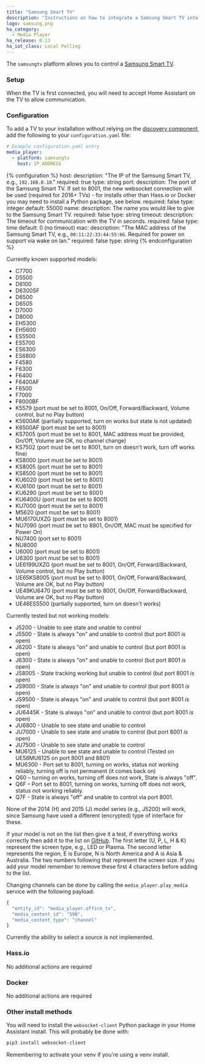 ```yaml
---
title: "Samsung Smart TV"
description: "Instructions on how to integrate a Samsung Smart TV into Home Assistant."
logo: samsung.png
ha_category:
  - Media Player
ha_release: 0.13
ha_iot_class: Local Polling
---
```


The `samsungtv` platform allows you to control a [Samsung Smart TV](https://www.samsung.com/uk/tvs/all-tvs/).

### Setup

When the TV is first connected, you will need to accept Home Assistant on the TV to allow communication.

### Configuration

To add a TV to your installation without relying on the [discovery component](/integrations/discovery/), add the following to your `configuration.yaml` file:

```yaml
# Example configuration.yaml entry
media_player:
  - platform: samsungtv
    host: IP_ADDRESS
```

{% configuration %}
host:
  description: "The IP of the Samsung Smart TV, e.g., `192.168.0.10`."
  required: true
  type: string
port:
  description: The port of the Samsung Smart TV. If set to 8001, the new websocket connection will be used (required for 2016+ TVs) - for installs other than Hass.io or Docker you may need to install a Python package, see below.
  required: false
  type: integer
  default: 55000
name:
  description: The name you would like to give to the Samsung Smart TV.
  required: false
  type: string
timeout:
  description: The timeout for communication with the TV in seconds.
  required: false
  type: time
  default: 0 (no timeout)
mac:
  description: "The MAC address of the Samsung Smart TV, e.g., `00:11:22:33:44:55:66`. Required for power on support via wake on lan."
  required: false
  type: string
{% endconfiguration %}

Currently known supported models:

- C7700
- D5500
- D6100
- D6300SF
- D6500
- D6505
- D7000
- D8000
- EH5300
- EH5600
- ES5500
- ES5700
- ES6300
- ES6800
- F4580
- F6300
- F6400
- F6400AF
- F6500
- F7000
- F8000BF
- K5579 (port must be set to 8001, On/Off, Forward/Backward, Volume control, but no Play button)
- K5600AK (partially supported, turn on works but state is not updated)
- K6500AF (port must be set to 8001)
- KS7005 (port must be set to 8001, MAC address must be provided, On/Off, Volume are OK, no channel change)
- KS7502 (port must be set to 8001, turn on doesn't work, turn off works fine)
- KS8000 (port must be set to 8001)
- KS8005 (port must be set to 8001)
- KS8500 (port must be set to 8001)
- KU6020 (port must be set to 8001)
- KU6100 (port must be set to 8001)
- KU6290 (port must be set to 8001)
- KU6400U (port must be set to 8001)
- KU7000 (port must be set to 8001)
- M5620 (port must be set to 8001)
- MU6170UXZG (port must be set to 8001)
- NU7090 (port must be set to 8801, On/Off, MAC must be specified for Power On)
- NU7400 (port set to 8001)
- NU8000
- U6000 (port must be set to 8001)
- U6300 (port must be set to 8001)
- UE6199UXZG (port must be set to 8001, On/Off, Forward/Backward, Volume control, but no Play button)
- UE65KS8005 (port must be set to 8001, On/Off, Forward/Backward, Volume are OK, but no Play button)
- UE49KU6470 (port must be set to 8001, On/Off, Forward/Backward, Volume are OK, but no Play button)
- UE46ES5500 (partially supported, turn on doesn't works)

Currently tested but not working models:

- J5200 - Unable to see state and unable to control
- J5500 - State is always "on" and unable to control (but port 8001 *is* open)
- J6200 - State is always "on" and unable to control (but port 8001 *is* open)
- J6300 - State is always "on" and unable to control (but port 8001 *is* open)
- JS8005 - State tracking working but unable to control (but port 8001 *is* open)
- JS9000 - State is always "on" and unable to control (but port 8001 *is* open)
- JS9500 - State is always "on" and unable to control (but port 8001 *is* open)
- JU6445K - State is always "on" and unable to control (but port 8001 *is* open)
- JU6800 - Unable to see state and unable to control
- JU7000 - Unable to see state and unable to control (but port 8001 *is* open)
- JU7500 - Unable to see state and unable to control
- MU6125 - Unable to see state and unable to control (Tested on UE58MU6125 on port 8001 and 8801)
- MU6300 - Port set to 8001, turning on works, status not working reliably, turning off is not permanent (it comes back on)
- Q60 – turning on works, turning off does not work, State is always "off".
- Q6F – Port set to 8001, turning on works, turning off does not work, status not working reliably.
- Q7F - State is always "off" and unable to control via port 8001.

None of the 2014 (H) and 2015 (J) model series (e.g., J5200) will work, since Samsung have used a different (encrypted) type of interface for these.

If your model is not on the list then give it a test, if everything works correctly then add it to the list on
[GitHub](https://github.com/home-assistant/home-assistant.io/tree/current/source/_integrations/samsungtv.markdown).
The first letter (U, P, L, H & K) represent the screen type, e.g., LED or Plasma. The second letter represents the region, E is Europe, N is North America and A is Asia & Australia. The two numbers following that represent the screen size.
If you add your model remember to remove these first 4 characters before adding to the list.

Changing channels can be done by calling the `media_player.play_media` service
with the following payload:

```javascript
{
  "entity_id": "media_player.office_tv",
  "media_content_id": "590",
  "media_content_type": "channel"
}
```

Currently the ability to select a source is not implemented.

### Hass.io

No additional actions are required

### Docker

No additional actions are required

### Other install methods

You will need to install the `websocket-client` Python package in your Home Assistant install. This will probably be done with:

```bash
pip3 install websocket-client
```

Remembering to activate your venv if you're using a venv install.
